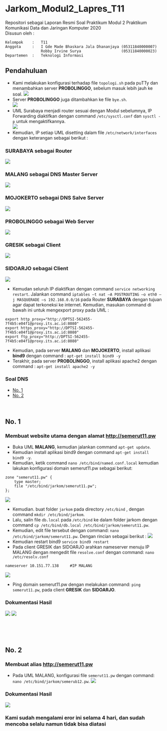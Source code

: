 # Jarkom_Modul2_Lapres_T11
Repositori sebagai Laporan Resmi Soal Praktikum Modul 2 Praktikum Komunikasi Data dan Jaringan Komputer 2020\
Disusun oleh :
```
Kelompok    :   T11
Anggota     :   I Gde Made Bhaskara Jala Dhananjaya (05311840000007)
                Robby Irvine Surya                  (05311840000023)
Departemen  :   Teknologi Informasi
```

## Pendahuluan
- Kami melakukan konfigurasi terhadap file `topologi.sh` pada puTTy dan menambahkan server **PROBOLINGGO**, sebelum masuk lebih jauh ke soal.
![](https://github.com/robbyirvine/Jarkom_Modul2_Lapres_T11/blob/main/UML/topologi.sh.png)
- Server **PROBOLINGGO** juga ditambahkan ke file `bye.sh`. \
![](https://github.com/robbyirvine/Jarkom_Modul2_Lapres_T11/blob/main/UML/bye.sh.png)
- UML Surabaya menjadi router sesuai dengan Modul sebelumnya, IP Forwarding diaktifkan dengan command `/etc/sysctl.conf` dan `sysctl -p` untuk mengaktifkannya. \
![](https://github.com/robbyirvine/Jarkom_Modul2_Lapres_T11/blob/main/UML/SBY%202.png)
- Kemudian, IP setiap UML disetting dalam file `/etc/network/interfaces` dengan keterangan sebagai berikut :
### SURABAYA sebagai Router
![](https://github.com/robbyirvine/Jarkom_Modul2_Lapres_T11/blob/main/UML/SBY%201.png)
### MALANG sebagai DNS Master Server
![](https://github.com/robbyirvine/Jarkom_Modul2_Lapres_T11/blob/main/UML/MLG%201.png)
### MOJOKERTO sebagai DNS Salve Server
![](https://github.com/robbyirvine/Jarkom_Modul2_Lapres_T11/blob/main/UML/MJRT%201.png)
### PROBOLINGGO sebagai Web Server
![](https://github.com/robbyirvine/Jarkom_Modul2_Lapres_T11/blob/main/UML/PRB%201.png)
### GRESIK sebagai Client
![](https://github.com/robbyirvine/Jarkom_Modul2_Lapres_T11/blob/main/UML/GRS%201.png)
### SIDOARJO sebagai Client
![](https://github.com/robbyirvine/Jarkom_Modul2_Lapres_T11/blob/main/UML/SDJ%201.png)

- Kemudan seluruh IP diaktifkan dengan command `service networking restart`. Jalankan command `iptables –t nat –A POSTROUTING –o eth0 –j MASQUERADE –s 192.168.0.0/16` pada Router **SURABAYA** dengan tujuan agar dapat terkoneksi ke internet. Kemudian, masukan command di bawah ini untuk mengexport proxy pada UML :
```
export http_proxy="http://DPTSI-562455-7f4b5:e04f1@proxy.its.ac.id:8080"
export https_proxy="http://DPTSI-562455-7f4b5:e04f1@proxy.its.ac.id:8080"
export ftp_proxy="http://DPTSI-562455-7f4b5:e04f1@proxy.its.ac.id:8080"
```
- Kemudian, pada server **MALANG** dan **MOJOKERTO**, install aplikasi **bind9** dengan command :
`apt-get install bind9 -y`
- Terakhir, pada server **PROBOLINGGO**, install aplikasi apache2 dengan command :
`apt-get install apache2 -y`

### Soal DNS
- [No. 1](#1)
- [No. 2](#2)
</br></br></br>

<a name="1"></a>
## No. 1 
### Membuat website utama dengan alamat http://semerut11.pw
- Buka UML **MALANG**, kemudian jalankan command `apt-get update`.
- Kemudian install aplikasi bind9 dengan command `apt-get install bind9 -y`.
- Kemudian, ketik command `nano /etc/bind/named.conf.local` kemudian lakukan konfigurasi domain semerut11.pw sebagai berikut:
```
zone "semerut11.pw" {
	type master;
	file "/etc/bind/jarkom/semerut11.pw";
};
```
![](https://github.com/robbyirvine/Jarkom_Modul2_Lapres_T11/blob/main/UML/1A.png)

- Kemudian. buat folder `jarkom` pada directory `/etc/bind` , dengan command `mkdir /etc/bind/jarkom`.
- Lalu, salin file `db.local` pada `/etc/bind` ke dalam  folder jarkom dengan command `cp /etc/bind/db.local /etc/bind/jarkom/semerut11.pw`.
- Kemudian, edit file tersebut dengan command: `nano /etc/bind/jarkom/semerut11.pw`. Dengan rincian sebagai berikut :
![](https://github.com/robbyirvine/Jarkom_Modul2_Lapres_T11/blob/main/UML/1B.png)
- Kemudian restart bind9  ```service bind9 restart```
- Pada client GRESIK dan SIDOARJO arahkan nameserver menuju IP MALANG dengan mengedit file ```resolve.conf``` dengan command: ```nano /etc/resolv.conf```
```
nameserver 10.151.77.138     #IP MALANG
```
![](https://github.com/robbyirvine/Jarkom_Modul2_Lapres_T11/blob/main/UML/1C.png)

- Ping domain semerut11.pw dengan melakukan command: `ping semerut11.pw`, pada client **GRESIK** dan **SIDOARJO**.
### Dokumentasi Hasil
![](https://github.com/robbyirvine/Jarkom_Modul2_Lapres_T11/blob/main/UML/1D.png)
![](https://github.com/robbyirvine/Jarkom_Modul2_Lapres_T11/blob/main/UML/1E.png)

</br></br></br>

<a name="2"></a>
## No. 2
### Membuat alias http://semerut11.pw
- Pada UML MALANG, konfigurasi file `semerut11.pw` dengan command: `nano /etc/bind/jarkom/semerub12.pw`.
![](https://github.com/robbyirvine/Jarkom_Modul2_Lapres_T11/blob/main/UML/2A.png)

### Dokumentasi Hasil
![](https://github.com/robbyirvine/Jarkom_Modul2_Lapres_T11/blob/main/UML/Erorrr.png)

### Kami sudah mengalami eror ini selama 4 hari, dan sudah mencoba selalu namun tidak bisa diatasi

